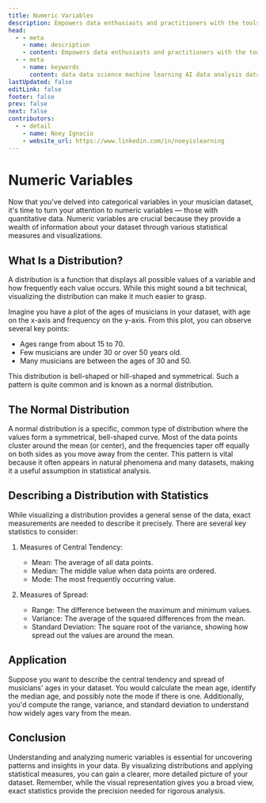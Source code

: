 ```yaml
---
title: Numeric Variables
description: Empowers data enthusiasts and practitioners with the tools and knowledge to unlock the potential of data.
head:
  - - meta
    - name: description
    - content: Empowers data enthusiasts and practitioners with the tools and knowledge to unlock the potential of data.
  - - meta
    - name: keywords
      content: data data science machine learning AI data analysis data-driven data enthusiasts data practitioners
lastUpdated: false
editLink: false
footer: false
prev: false
next: false
contributors:
  - - detail
    - name: Noey Ignacio
    - website_url: https://www.linkedin.com/in/noeyislearning
---
```


# Numeric Variables

Now that you've delved into categorical variables in your musician dataset, it's time to turn your attention to numeric variables — those with quantitative data. Numeric variables are crucial because they provide a wealth of information about your dataset through various statistical measures and visualizations.

## What Is a Distribution?

A distribution is a function that displays all possible values of a variable and how frequently each value occurs. While this might sound a bit technical, visualizing the distribution can make it much easier to grasp.

Imagine you have a plot of the ages of musicians in your dataset, with age on the x-axis and frequency on the y-axis. From this plot, you can observe several key points:

- Ages range from about 15 to 70.
- Few musicians are under 30 or over 50 years old.
- Many musicians are between the ages of 30 and 50.

This distribution is bell-shaped or hill-shaped and symmetrical. Such a pattern is quite common and is known as a normal distribution.

## The Normal Distribution

A normal distribution is a specific, common type of distribution where the values form a symmetrical, bell-shaped curve. Most of the data points cluster around the mean (or center), and the frequencies taper off equally on both sides as you move away from the center. This pattern is vital because it often appears in natural phenomena and many datasets, making it a useful assumption in statistical analysis.

<ImageCard 
  img_url="https://i.imgur.com/WRRBL7l.png"
  caption="Normal Distribution"
  copyright_owner="en.wikipedia.org"
  :bordered=true
/>

## Describing a Distribution with Statistics

While visualizing a distribution provides a general sense of the data, exact measurements are needed to describe it precisely. There are several key statistics to consider:

1. Measures of Central Tendency:

   - Mean: The average of all data points.
   - Median: The middle value when data points are ordered.
   - Mode: The most frequently occurring value.

2. Measures of Spread:

   - Range: The difference between the maximum and minimum values.
   - Variance: The average of the squared differences from the mean.
   - Standard Deviation: The square root of the variance, showing how spread out the values are around the mean.

## Application

Suppose you want to describe the central tendency and spread of musicians' ages in your dataset. You would calculate the mean age, identify the median age, and possibly note the mode if there is one. Additionally, you'd compute the range, variance, and standard deviation to understand how widely ages vary from the mean.

## Conclusion

Understanding and analyzing numeric variables is essential for uncovering patterns and insights in your data. By visualizing distributions and applying statistical measures, you can gain a clearer, more detailed picture of your dataset. Remember, while the visual representation gives you a broad view, exact statistics provide the precision needed for rigorous analysis.
